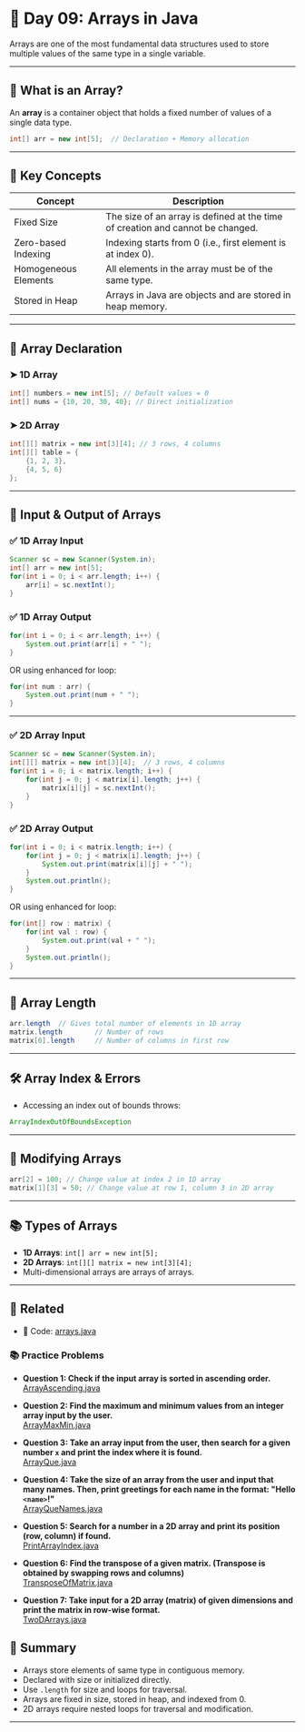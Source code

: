 # 📘 Day 09: Arrays in Java

Arrays are one of the most fundamental data structures used to store multiple values of the same type in a single variable.

---

## 📌 What is an Array?

An **array** is a container object that holds a fixed number of values of a single data type.

```java
int[] arr = new int[5];  // Declaration + Memory allocation
```

---

## 🧠 Key Concepts

| Concept                  | Description |
|--------------------------|-------------|
| Fixed Size               | The size of an array is defined at the time of creation and cannot be changed. |
| Zero-based Indexing      | Indexing starts from 0 (i.e., first element is at index 0). |
| Homogeneous Elements     | All elements in the array must be of the same type. |
| Stored in Heap           | Arrays in Java are objects and are stored in heap memory. |

---

## 🧮 Array Declaration

### ➤ 1D Array

```java
int[] numbers = new int[5]; // Default values = 0
int[] nums = {10, 20, 30, 40}; // Direct initialization
```

### ➤ 2D Array

```java
int[][] matrix = new int[3][4]; // 3 rows, 4 columns
int[][] table = {
    {1, 2, 3},
    {4, 5, 6}
};
```

---

## 🔁 Input & Output of Arrays

### ✅ 1D Array Input

```java
Scanner sc = new Scanner(System.in);
int[] arr = new int[5];
for(int i = 0; i < arr.length; i++) {
    arr[i] = sc.nextInt();
}
```

### ✅ 1D Array Output

```java
for(int i = 0; i < arr.length; i++) {
    System.out.print(arr[i] + " ");
}
```

OR using enhanced for loop:

```java
for(int num : arr) {
    System.out.print(num + " ");
}
```

---

### ✅ 2D Array Input

```java
Scanner sc = new Scanner(System.in);
int[][] matrix = new int[3][4];  // 3 rows, 4 columns
for(int i = 0; i < matrix.length; i++) {
    for(int j = 0; j < matrix[i].length; j++) {
        matrix[i][j] = sc.nextInt();
    }
}
```

### ✅ 2D Array Output

```java
for(int i = 0; i < matrix.length; i++) {
    for(int j = 0; j < matrix[i].length; j++) {
        System.out.print(matrix[i][j] + " ");
    }
    System.out.println();
}
```

OR using enhanced for loop:

```java
for(int[] row : matrix) {
    for(int val : row) {
        System.out.print(val + " ");
    }
    System.out.println();
}
```

---

## 📏 Array Length

```java
arr.length  // Gives total number of elements in 1D array
matrix.length        // Number of rows
matrix[0].length     // Number of columns in first row
```

---

## 🛠️ Array Index & Errors

- Accessing an index out of bounds throws:
```java
ArrayIndexOutOfBoundsException
```

---

## 🔄 Modifying Arrays

```java
arr[2] = 100; // Change value at index 2 in 1D array
matrix[1][3] = 50; // Change value at row 1, column 3 in 2D array
```

---

## 📚 Types of Arrays

- **1D Arrays**: `int[] arr = new int[5];`
- **2D Arrays**: `int[][] matrix = new int[3][4];`
- Multi-dimensional arrays are arrays of arrays.

---

## 🔗 Related

- 🔎 Code: [arrays.java](https://github.com/verma-suraj/Java-DSA-100Days-Challenge/blob/a1a9de943820efb8c9b61ba1c6b5545df0ecff1d/Day_09/Practice_Problems/arrays.java)

### 📚 Practice Problems

* **Question 1: Check if the input array is sorted in ascending order.**  
  [ArrayAscending.java](https://github.com/verma-suraj/Java-DSA-100Days-Challenge/blob/a1a9de943820efb8c9b61ba1c6b5545df0ecff1d/Day_09/Practice_Problems/ArrayAscending.java)

* **Question 2: Find the maximum and minimum values from an integer array input by the user.**  
  [ArrayMaxMin.java](https://github.com/verma-suraj/Java-DSA-100Days-Challenge/blob/a1a9de943820efb8c9b61ba1c6b5545df0ecff1d/Day_09/Practice_Problems/ArrayMaxMin.java)

* **Question 3: Take an array input from the user, then search for a given number `x` and print the index where it is found.**  
  [ArrayQue.java](https://github.com/verma-suraj/Java-DSA-100Days-Challenge/blob/a1a9de943820efb8c9b61ba1c6b5545df0ecff1d/Day_09/Practice_Problems/ArrayQue.java)

* **Question 4: Take the size of an array from the user and input that many names. Then, print greetings for each name in the format: "Hello `<name>`!"**  
  [ArrayQueNames.java](https://github.com/verma-suraj/Java-DSA-100Days-Challenge/blob/a1a9de943820efb8c9b61ba1c6b5545df0ecff1d/Day_09/Practice_Problems/ArrayQueNames.java)

* **Question 5: Search for a number in a 2D array and print its position (row, column) if found.**  
  [PrintArrayIndex.java](https://github.com/verma-suraj/Java-DSA-100Days-Challenge/blob/a1a9de943820efb8c9b61ba1c6b5545df0ecff1d/Day_09/Practice_Problems/PrintArrayIndex.java)

* **Question 6: Find the transpose of a given matrix. (Transpose is obtained by swapping rows and columns)**  
  [TransposeOfMatrix.java](https://github.com/verma-suraj/Java-DSA-100Days-Challenge/blob/a1a9de943820efb8c9b61ba1c6b5545df0ecff1d/Day_09/Practice_Problems/TransposeOfMatrix.java)

* **Question 7: Take input for a 2D array (matrix) of given dimensions and print the matrix in row-wise format.**  
  [TwoDArrays.java](https://github.com/verma-suraj/Java-DSA-100Days-Challenge/blob/a1a9de943820efb8c9b61ba1c6b5545df0ecff1d/Day_09/Practice_Problems/TwoDArrays.java)



## 🧠 Summary

- Arrays store elements of same type in contiguous memory.
- Declared with size or initialized directly.
- Use `.length` for size and loops for traversal.
- Arrays are fixed in size, stored in heap, and indexed from 0.
- 2D arrays require nested loops for traversal and modification.

---
